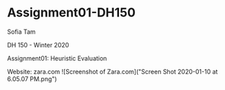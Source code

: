 # Assignment01-DH150

Sofia Tam

DH 150 - Winter 2020

Assignment01: Heuristic Evaluation

Website: zara.com
![Screenshot of Zara.com]("Screen Shot 2020-01-10 at 6.05.07 PM.png")
